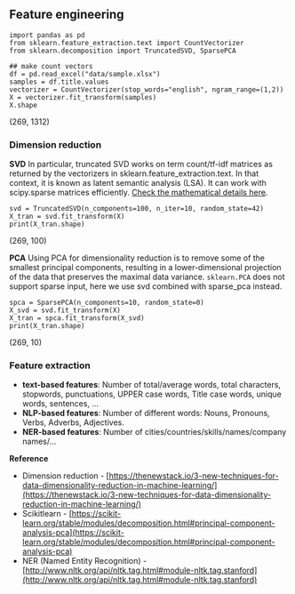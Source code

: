 ## Feature engineering

```
import pandas as pd
from sklearn.feature_extraction.text import CountVectorizer
from sklearn.decomposition import TruncatedSVD, SparsePCA

## make count vectors
df = pd.read_excel("data/sample.xlsx")
samples = df.title.values
vectorizer = CountVectorizer(stop_words="english", ngram_range=(1,2))
X = vectorizer.fit_transform(samples)
X.shape
```
(269, 1312)

### Dimension reduction
**SVD**
In particular, truncated SVD works on term count/tf-idf matrices as returned by the vectorizers in sklearn.feature_extraction.text. In that context, it is known as latent semantic analysis (LSA). It can work with scipy.sparse matrices efficiently. [Check the mathematical details here](https://nlp.stanford.edu/IR-book/pdf/18lsi.pdf).
```
svd = TruncatedSVD(n_components=100, n_iter=10, random_state=42)
X_tran = svd.fit_transform(X)
print(X_tran.shape)
```
(269, 100)

**PCA**
Using PCA for dimensionality reduction is to remove some of the smallest principal components, resulting in a lower-dimensional projection of the data that preserves the maximal data variance. `sklearn.PCA` does not support sparse input, here we use svd combined with sparse_pca instead.

```
spca = SparsePCA(n_components=10, random_state=0)
X_svd = svd.fit_transform(X)
X_tran = spca.fit_transform(X_svd)
print(X_tran.shape)
```
(269, 10)


### Feature extraction

- **text-based features**: Number of total/average words, total characters, stopwords, punctuations, UPPER case words, Title case words, unique words, sentences, ...
- **NLP-based features**: Number of different words: Nouns, Pronouns, Verbs, Adverbs, Adjectives.
- **NER-based features**: Number of cities/countries/skills/names/company names/...

**Reference**
- Dimension reduction - [https://thenewstack.io/3-new-techniques-for-data-dimensionality-reduction-in-machine-learning/](https://thenewstack.io/3-new-techniques-for-data-dimensionality-reduction-in-machine-learning/)
- Scikitlearn - [https://scikit-learn.org/stable/modules/decomposition.html#principal-component-analysis-pca](https://scikit-learn.org/stable/modules/decomposition.html#principal-component-analysis-pca)
- NER (Named Entity Recognition) - [http://www.nltk.org/api/nltk.tag.html#module-nltk.tag.stanford](http://www.nltk.org/api/nltk.tag.html#module-nltk.tag.stanford)
